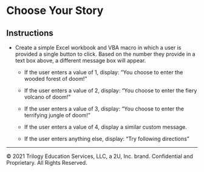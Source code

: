 # Choose Your Story

## Instructions

* Create a simple Excel workbook and VBA macro in which a user is provided a single button to click. Based on the number they provide in a text box above, a different message box will appear.

  * If the user enters a value of 1, display: “You choose to enter the wooded forest of doom!”

  * If the user enters a value of 2, display: “You choose to enter the fiery volcano of doom!”

  * If the user enters a value of 3, display: “You choose to enter the terrifying jungle of doom!”

  * If the user enters a value of 4, display a similar custom message.

  * If the user enters anything else, display: “Try following directions”

---

© 2021 Trilogy Education Services, LLC, a 2U, Inc. brand.  Confidential and Proprietary.  All Rights Reserved.

